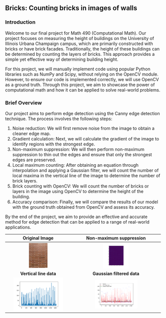 ## Bricks: Counting bricks in images of walls

### Introduction
Welcome to our final project for Math 490 (Computational Math). Our project focuses on measuring the height of buildings on the University of Illinois Urbana Champaign campus, which are primarily constructed with bricks or have brick facades. Traditionally, the height of these buildings can be determined by counting the layers of bricks. This approach provides a simple yet effective way of determining building height.

For this project, we will manually implement code using popular Python libraries such as NumPy and Scipy, without relying on the OpenCV module. However, to ensure our code is implemented correctly, we will use OpenCV as a ground truth. Through this project, we aim to showcase the power of computational math and how it can be applied to solve real-world problems.

### Brief Overview
Our project aims to perform edge detection using the Canny edge detection technique. The process involves the following steps:

1. Noise reduction: We will first remove noise from the image to obtain a cleaner edge map.
2. Gradient calculation: Next, we will calculate the gradient of the image to identify regions with the strongest edge.
3. Non-maximum suppression: We will then perform non-maximum suppression to thin out the edges and ensure that only the strongest edges are preserved.
4. Local maximum counting: After obtaining an equation through interpolation and applying a Gaussian filter, we will count the number of local maxima in the vertical line of the image to determine the number of brick layers.
5. Brick counting with OpenCV: We will count the number of bricks or layers in the image using OpenCV to determine the height of the building.
6. Accuracy comparison: Finally, we will compare the results of our model with the ground truth obtained from OpenCV and assess its accuracy.

By the end of the project, we aim to provide an effective and accurate method for edge detection that can be applied to a range of real-world applications.

**Original Image**             |  **Non-maximum suppression**
:-------------------------:|:-------------------------:
<img src="https://raw.githubusercontent.com/JaydenRyou/Bricks-Counting-bricks-in-images-of-walls/main/Bricks%20Image/Bricks.jpg"  width="30%" height="10%"> | <img src="https://github.com/JaydenRyou/Bricks-Counting-bricks-in-images-of-walls/blob/main/Bricks%20Image/NMS_bricks.png"  width="30%" height="10%">
**Vertical line data**    | **Gaussian filtered data**
<img src="https://github.com/JaydenRyou/Bricks-Counting-bricks-in-images-of-walls/blob/main/Bricks%20Image/vertical_line.png"  width="80%" height="80%"> | <img src="https://github.com/JaydenRyou/Bricks-Counting-bricks-in-images-of-walls/blob/main/Bricks%20Image/filtered%20data.png"  width="50%" height="50%">
